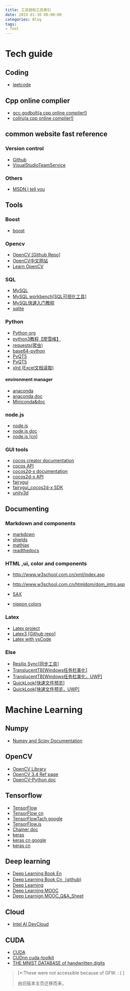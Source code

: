 ```yaml
---
title: 工具链和工具索引
date: 2019-01-30 00:00:00
categories: Blog
tags: 
- Tool
---
```

# Tech guide

## Coding

* [leetcode](leetcode.com)
## Cpp online complier

*   [gcc.godbolt(a cpp online complier!)](https://gcc.godbolt.org/)
*   [coliru(a cpp online complier!)](https://coliru.stacked-crooked.com/)

## common website fast reference

### Version control

*   [Github](https://github.com/HanyuuFurude)
*   [VisualStudioTeamService](https://app.vsaex.visualstudio.com/)

### Others

*   [MSDN,I tell you](https://msdn.itellyou.cn/)

## Tools

### Boost

*   [boost](https://www.boost.org/)

### Opencv

*   [OpenCV [Github Repo]](https://github.com/opencv/opencv)
*   [OpenCV中文网站](http://wiki.opencv.org.cn/index.php/%E9%A6%96%E9%A1%B5)
*   [Learn OpenCV](https://www.learnopencv.com/)

### SQL

*   [MySQL](https://www.mysql.com/)
*   [MySQL workbench[SQL可视化工具]](https://www.mysql.com/products/workbench/)
*   [MySQL快速入门教程](http://www.runoob.com/mysql/mysql-tutorial.html)
*   [sqlite](http://www.runoob.com/sqlite/sqlite-c-cpp.html?tdsourcetag=s_pctim_aiomsg)

### Python

*   [Python org](https://www.python.org/)
*   [python3教程【廖雪峰】](https://www.liaoxuefeng.com/wiki/0014316089557264a6b348958f449949df42a6d3a2e542c000)
*   [requests(爬虫)](http://docs.python-requests.org/zh_CN/latest/user/quickstart.html)
*   [base64-python](https://www.liaoxuefeng.com/wiki/001374738125095c955c1e6d8bb493182103fac9270762a000/001399413803339f4bbda5c01fc479cbea98b1387390748000)
*   [PyQT5](http://zetcode.com/gui/pyqt5/)
*   [PyQT5](https://pythonspot.com/pyqt5/)
*   [xlrd (Excel文档读取)](https://xlrd.readthedocs.io/en/latest/index.html)

#### environment manager

*   [anaconda](https://anaconda.org/hanyuu/dashboard)
*   [anaconda doc](https://docs.anaconda.com/)
*   [Miniconda&doc](https://conda.io/en/latest/miniconda.html)

###  node.js

*   [node.js](https://nodejs.org/en/)
*   [node.js doc](https://nodejs.org/en/docs/)
*   [node.js [cn]](http://www.runoob.com/nodejs/nodejs-tutorial.html)

### GUI tools

*   [cocos creator documentation](http://docs.cocos.com/creator/manual/zh/)
*   [cocos API](http://docs.cocos.com/creator/api/zh/)
*   [cocos2d-x documentation](http://docs.cocos.com/cocos2d-x/manual/zh/)
*   [cocos2d-x API](http://www.cocos2d-x.org/docs/api-ref/index.html)
*   [fairygui](http://www.fairygui.com/)
*   [fairygui_cocos2d-x SDK](https://github.com/fairygui/FairyGUI-cocos2dx)
*   [unity3d](https://unity3d.com/cn/learn/tutorials)

## Documenting

### Markdown and components

*   [markdown](http://www.markdown.cn/)
*   [shields](https://shields.io/)
*   [mathjax](https://www.mathjax.org/)
*   [readthedocs](https://readthedocs.org/)

### HTML ,ui, color and components

*   http://www.w3school.com.cn/xml/index.asp

*   http://www.w3school.com.cn/htmldom/dom_intro.asp

*   [SAX](https://www.ibm.com/developerworks/cn/xml/x-saxapi/index.html)
*   [nippon colors](http://nipponcolors.com/)

### Latex

*   [Latex project](https://www.latex-project.org/)
*   [Latex3 [Github repo]](https://github.com/latex3/latex3)
*   [Latex with vsCode](https://zhuanlan.zhihu.com/p/38178015)

### Else

*   [Resilio Sync[同步工具]](https://www.resilio.com/)
*   [TranslucentTB[Windows任务栏美化]](https://github.com/TranslucentTB/TranslucentTB)
*   [TranslucentTB[Windows任务栏美化，UWP]](https://www.microsoft.com/zh-cn/p/translucenttb/9pf4kz2vn4w9?activetab=pivot:overviewtab)
*   [QuickLook[快速文件预览]](https://github.com/QL-Win/QuickLook)
*   [QuickLook[快速文件预览，UWP]](https://www.microsoft.com/zh-cn/p/translucenttb/9pf4kz2vn4w9?activetab=pivot:overviewtab)

# Machine Learning
## Numpy
*   [Numpy and Scipy Documentation](https://docs.scipy.org/doc/)

## OpenCV
* [OpenCV Library](https://opencv.org/)
* [OpenCV 3.4 Ref page](https://docs.opencv.org/3.4/)
* [OpenCV-Python doc](https://opencv-python-tutroals.readthedocs.io/en/latest/py_tutorials/py_tutorials.html)

## Tensorflow
* [TensorFlow](https://www.tensorflow.org)
* [TensorFlow cn](http://www.tensorfly.cn/)
* [TensorFlowTach google](https://developers.google.com/machine-learning/crash-course/framing/ml-terminology?hl=zh-cn)
* [TensorFlow.js](https://js.tensorflow.org/)
* [Chainer doc](https://docs.chainer.org/en/stable/)
* [keras](https://keras.io/)
* [keras cn google](https://tensorflow.google.cn/guide/keras)
* [keras cn](https://keras-cn.readthedocs.io/en/latest/for_beginners/keras_windows/)

## Deep learning
*   [Deep Learning Book En](http://www.deeplearningbook.org/)
*   [Deep Learning Book Cn（github)](https://github.com/exacity/deeplearningbook-chinese)
*   [ Deep Learning](https://hanyuufurude.github.io/HanyuuFurude.github.io_2018Version/DeepLearing.html)
*   [ Deep Learning MOOC](http://mooc.study.163.com/smartSpec/detail/1001319001.htm)
*   [ Deep Learnign  MOOC_Q&A_Sheet](https://blog.csdn.net/u013733326/article/details/79862336)

## Cloud
*   [Intel AI DevCloud](https://software.intel.com/en-us/ai-academy/devcloud)

## CUDA
*   [CUDA](https://developer.nvidia.com/cuda-downloads)
*   [CUDnn cuda-toolkit](https://developer.nvidia.com/cuda-toolkit)
*   [THE MNIST DATABASE of handwritten digits](http://yann.lecun.com/exdb/mnist/)

> [*:These were not accessible because of GFW. : ( ]
>
> 由旧版本主页迁移而来，